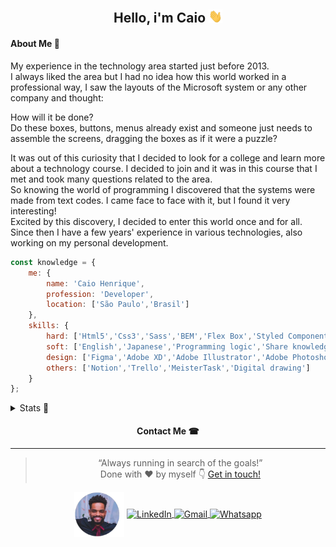 <h2 align="center">Hello, i'm Caio <img src="./assets/Hi.gif" width="22"></h2>

<h4>About Me 📝</h4>

<p>
  My experience in the technology area started just before 2013. <br>
  I always liked the area but I had no idea how this world worked in a professional way, I saw the layouts of the Microsoft system or any other company and thought: <br>

  How will it be done? <br>
  Do these boxes, buttons, menus already exist and someone just needs to assemble the screens, dragging the boxes as if it were a puzzle? <br>

  It was out of this curiosity that I decided to look for a college and learn more about a technology course. I decided to join and it was in this course that I met and took many questions related to the area. <br>
  So knowing the world of programming I discovered that the systems were made from text codes. I came face to face with it, but I found it very interesting! <br>
  Excited by this discovery, I decided to enter this world once and for all.
  Since then I have a few years' experience in various technologies, also working on my personal development.
</p>

```js
const knowledge = {
    me: {
        name: 'Caio Henrique',
        profession: 'Developer',
        location: ['São Paulo','Brasil']
    },
    skills: {
        hard: ['Html5','Css3','Sass','BEM','Flex Box','Styled Components','Javascript','jQuery','Vanilla','ES6+','Ajax','Emmet','GIT','GitHub','NodeJS','NPM','Yarn','ReactJS','React NativeJS','NextJS','SQL','Docker','Typescript'],
        soft: ['English','Japanese','Programming logic','Share knowledge','Communication','Team work','Organization'],
        design: ['Figma','Adobe XD','Adobe Illustrator','Adobe Photoshop'],
        others: ['Notion','Trello','MeisterTask','Digital drawing']
    }
};
```

<details>
  <summary>Stats 🌟</summary>

  <h4>My GitHub Stats 📈</h4>

  <a href="https://github.com/caiohenrique-developer">
    <img width="280" height="100%" src="https://github-readme-stats.vercel.app/api?username=caiohenrique-developer&theme=maroongold&show_icons=true" />
  </a>

  <br>

  <a href="https://github.com/caiohenrique-developer">
    <img width="280" height="100%" src="https://github-readme-stats.vercel.app/api/top-langs/?username=caiohenrique-developer&hide=html&layout=compact&theme=maroongold" />
  </a>

  <br>

  <h4>Currently Working 📁</h4>

  <a href="https://github.com/caiohenrique-developer/moveit-web">
    <img width="250" height="100%" src="https://github-readme-stats.vercel.app/api/pin/?username=caiohenrique-developer&repo=moveit-web&theme=dark" />
  </a>
</details>

<!-- <img alt="Contact Me" title="Contact Me" src="./assets/phone.svg" width="350" align="left" /> -->

<h4 align="center">Contact Me ☎</h4>

---

<blockquote align="center">“Always running in search of the goals!” <br> Done with ♥ by myself 👇 <a href="#-contact-me-">Get in touch!</a></blockquote>

<p align="center">
  <img align="center" alt="Profile Avatar" src="./assets/professional.png" width="80" />

  <a href="https://www.linkedin.com/in/caio-henrique-024627171">
    <img align="center" alt="LinkedIn" src="https://img.shields.io/badge/Caio%20Henrique-0077B5?logo=linkedin&logoColor=white&style=flat" />
  </a>
  <a href="mailto:caiohenrique.developer@gmail.com">
    <img align="center" alt="Gmail" src="https://img.shields.io/badge/caiohenrique.developer@gmail.com-D14836?logo=gmail&logoColor=white&style=flat" />
  </a>
  <a href="https://api.whatsapp.com/send?phone=5511943902438&text=Fala%20Caio,%20como%20vai?">
    <img align="center" alt="Whatsapp" src="https://img.shields.io/badge/(11)%2094390%202438-25D366?style=social&logo=whatsapp&logoColor=black" />
  </a>
</p>